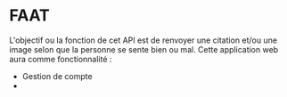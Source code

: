 # FAAT
L'objectif ou la fonction de cet API est de renvoyer une citation et/ou une image selon que la personne se sente bien ou mal.
Cette application web aura comme fonctionnalité :
- Gestion de compte 
- 
